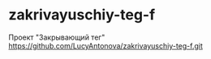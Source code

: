# zakrivayuschiy-teg-f
Проект "Закрывающий тег"
https://github.com/LucyAntonova/zakrivayuschiy-teg-f.git
